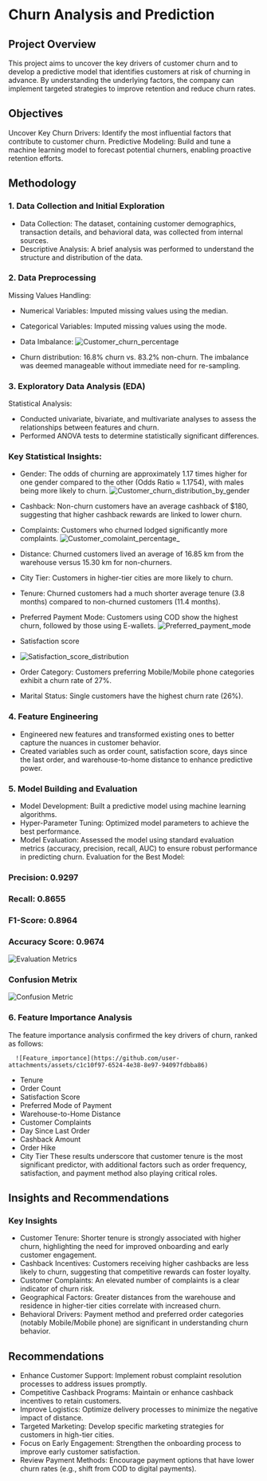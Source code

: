 # Churn Analysis and Prediction
## Project Overview
This project aims to uncover the key drivers of customer churn and to develop a predictive model that identifies customers at risk of churning in advance. By understanding the underlying factors, the company can implement targeted strategies to improve retention and reduce churn rates.

## Objectives
Uncover Key Churn Drivers: Identify the most influential factors that contribute to customer churn.
Predictive Modeling: Build and tune a machine learning model to forecast potential churners, enabling proactive retention efforts.

## Methodology
### 1. Data Collection and Initial Exploration
- Data Collection: The dataset, containing customer demographics, transaction details, and behavioral data, was collected from internal sources.
- Descriptive Analysis: A brief analysis was performed to understand the structure and distribution of the data.
### 2. Data Preprocessing
Missing Values Handling:
- Numerical Variables: Imputed missing values using the median.
- Categorical Variables: Imputed missing values using the mode.
- Data Imbalance:
  ![Customer_churn_percentage](https://github.com/user-attachments/assets/21907978-9121-44e5-86c8-ced2c359d862)

- Churn distribution: 16.8% churn vs. 83.2% non-churn.
The imbalance was deemed manageable without immediate need for re-sampling.
### 3. Exploratory Data Analysis (EDA)
Statistical Analysis:
- Conducted univariate, bivariate, and multivariate analyses to assess the relationships between features and churn.
- Performed ANOVA tests to determine statistically significant differences.
### Key Statistical Insights:
- Gender: The odds of churning are approximately 1.17 times higher for one gender compared to the other (Odds Ratio ≈ 1.1754), with males being more likely to churn.
  ![Customer_churn_distribution_by_gender](https://github.com/user-attachments/assets/503957ac-3036-4f60-9a67-45e199c28f05)


- Cashback: Non-churn customers have an average cashback of $180, suggesting that higher cashback rewards are linked to lower churn.
- Complaints: Customers who churned lodged significantly more complaints.
  ![Customer_comolaint_percentage_](https://github.com/user-attachments/assets/e90e1963-a8a5-4afe-84e7-c54969d7d3f8)

- Distance: Churned customers lived an average of 16.85 km from the warehouse versus 15.30 km for non-churners.
- City Tier: Customers in higher-tier cities are more likely to churn.
- Tenure: Churned customers had a much shorter average tenure (3.8 months) compared to non-churned customers (11.4 months).
- Preferred Payment Mode: Customers using COD show the highest churn, followed by those using E-wallets.
  ![Preferred_payment_mode](https://github.com/user-attachments/assets/7d3f053b-bbde-49e6-bd27-7b259f2ecd2d)
- Satisfaction score
- ![Satisfaction_score_distribution](https://github.com/user-attachments/assets/15c018ec-6354-439a-a8b4-e167521a5823)

- Order Category: Customers preferring Mobile/Mobile phone categories exhibit a churn rate of 27%.
- Marital Status: Single customers have the highest churn rate (26%).
### 4. Feature Engineering
- Engineered new features and transformed existing ones to better capture the nuances in customer behavior.
- Created variables such as order count, satisfaction score, days since the last order, and warehouse-to-home distance to enhance predictive power.
### 5. Model Building and Evaluation
- Model Development: Built a predictive model using machine learning algorithms.
- Hyper-Parameter Tuning: Optimized model parameters to achieve the best performance.
- Model Evaluation: Assessed the model using standard evaluation metrics (accuracy, precision, recall, AUC) to ensure robust performance in predicting churn.
  Evaluation for the Best Model:
### Precision: 0.9297
###  Recall: 0.8655
### F1-Score: 0.8964
###  Accuracy Score: 0.9674

![Evaluation Metrics](https://github.com/user-attachments/assets/b9ee516b-e752-4298-b329-affcb33441c4)

### Confusion Metrix
![Confusion Metric](https://github.com/user-attachments/assets/528fa62e-0f5b-425a-879d-ac5c54f1a0dc)



### 6. Feature Importance Analysis
The feature importance analysis confirmed the key drivers of churn, ranked as follows:

      ![Feature_importance](https://github.com/user-attachments/assets/c1c10f97-6524-4e38-8e97-94097fdbba86)



- Tenure
- Order Count
- Satisfaction Score
- Preferred Mode of Payment
- Warehouse-to-Home Distance
- Customer Complaints
- Day Since Last Order
- Cashback Amount
- Order Hike
- City Tier
These results underscore that customer tenure is the most significant predictor, with additional factors such as order frequency, satisfaction, and payment method also playing critical roles.

## Insights and Recommendations
### Key Insights
- Customer Tenure: Shorter tenure is strongly associated with higher churn, highlighting the need for improved onboarding and early customer engagement.
- Cashback Incentives: Customers receiving higher cashbacks are less likely to churn, suggesting that competitive rewards can foster loyalty.
- Customer Complaints: An elevated number of complaints is a clear indicator of churn risk.
- Geographical Factors: Greater distances from the warehouse and residence in higher-tier cities correlate with increased churn.
- Behavioral Drivers: Payment method and preferred order categories (notably Mobile/Mobile phone) are significant in understanding churn behavior.

## Recommendations
- Enhance Customer Support: Implement robust complaint resolution processes to address issues promptly.
- Competitive Cashback Programs: Maintain or enhance cashback incentives to retain customers.
- Improve Logistics: Optimize delivery processes to minimize the negative impact of distance.
- Targeted Marketing: Develop specific marketing strategies for customers in high-tier cities.
- Focus on Early Engagement: Strengthen the onboarding process to improve early customer satisfaction.
- Review Payment Methods: Encourage payment options that have lower churn rates (e.g., shift from COD to digital payments).
